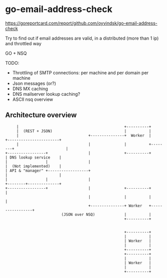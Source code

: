 # go-email-address-check

https://goreportcard.com/report/github.com/oyvindsk/go-email-address-check

Try to find out if email addresses are valid, in a distributed (more than 1 ip) and throttled way

GO + NSQ

TODO:
 - Throttling of SMTP connections: per machine and per domain per machine
 - Json messages (or?)
 - DNS MX caching
 - DNS mailserver lookup caching?
 - ASCII nsq overview


## Architecture overview

         |                                               +----------+
         |  (REST + JSON)                                |          |
         |                               +---------------+  Worker  |        +-----------------------+
         |                               |               |          +--------+                       |
    +-----------------+                  |               +----------+        | DNS lookup service    |
    |                 |                  |                                   |  (Not implemented)    |
    | API & "manager" +------------------+                                   |                       |
    |                 |                  |                                   +--------+--------------+
    +-----------------+                  |               +----------+                 |
                                         |               |          |                 |
                                         +---------------+ Worker   +-----------------+
                             (JSON over NSQ)             |          |
                                                         +----------+


                                                         +----------+
                                                         |          |
                                                         | Worker   |
                                                         |          |
                                                         +----------+
                                                         +----------+
                                                         |          |
                                                         | Worker   |
                                                         |          |
                                                         +----------+
